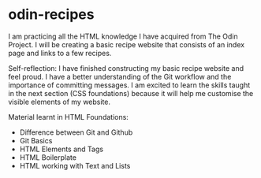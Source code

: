 # odin-recipes
I am practicing all the HTML knowledge I have acquired from The Odin Project.
I will be creating a basic recipe website that consists of an index page and links to a few recipes.

Self-reflection:
I have finished constructing my basic recipe website and feel proud.
I have a better understanding of the Git workflow and the importance of committing messages.
I am excited to learn the skills taught in the next section (CSS foundations) because it will help me customise the visible elements of my website.

Material learnt in HTML Foundations:
- Difference between Git and Github
- Git Basics
- HTML Elements and Tags
- HTML Boilerplate
- HTML working with Text and Lists
